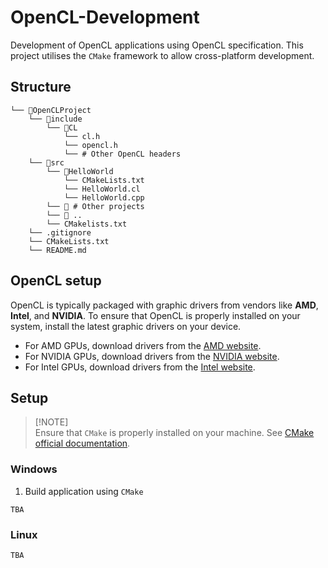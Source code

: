 # OpenCL-Development
Development of OpenCL applications using OpenCL specification. This project utilises the `CMake` framework to allow cross-platform development.

## Structure
```
└── 📁OpenCLProject
    └── 📁include
        └── 📁CL
            └── cl.h
            └── opencl.h
            └── # Other OpenCL headers
    └── 📁src
        └── 📁HelloWorld
            └── CMakeLists.txt
            └── HelloWorld.cl
            └── HelloWorld.cpp
        └── 📁 # Other projects
        └── 📁 ..
        └── CMakelists.txt
    └── .gitignore
    └── CMakeLists.txt
    └── README.md
```

## OpenCL setup
OpenCL is typically packaged with graphic drivers from vendors like **AMD**, **Intel**, and **NVIDIA**. To ensure that OpenCL is properly installed on your system, install the latest graphic drivers on your device.

- For AMD GPUs, download drivers from the [AMD website](https://www.amd.com/en/resources/support-articles/faqs/GPU-56.html).
- For NVIDIA GPUs, download drivers from the [NVIDIA website](https://www.nvidia.com/en-us/drivers/).
- For Intel GPUs, download drivers from the [Intel website](https://www.intel.com/content/www/us/en/download-center/home.html).

## Setup

> [!NOTE]\
> Ensure that `CMake` is properly installed on your machine. See [CMake official documentation](https://cmake.org/download/).

### Windows
1. Build application using `CMake`
```shell
TBA
```

### Linux
```shell
TBA
```